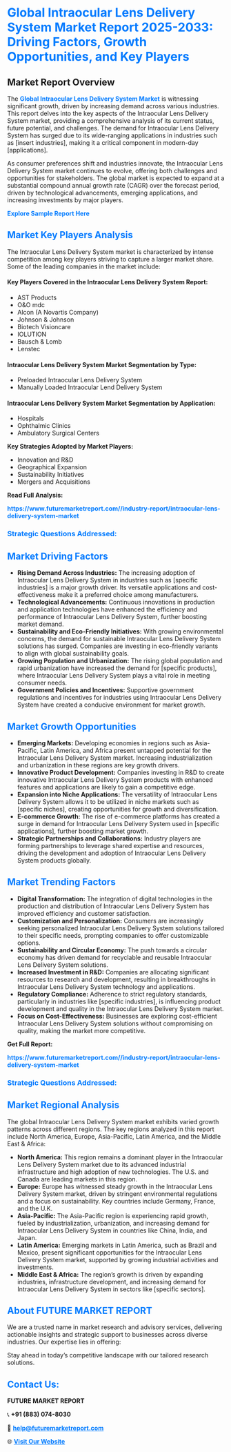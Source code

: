 <h1 style="color: #007BFF;">Global Intraocular Lens Delivery System Market Report 2025-2033: Driving Factors, Growth Opportunities, and Key Players</h1>

<section id="overview">
<h2>Market Report Overview</h2>
<p>The <a href="https://www.futuremarketreport.com//industry-report/intraocular-lens-delivery-system-market" style="color: #007BFF; text-decoration: none;"><strong>Global Intraocular Lens Delivery System Market</strong></a> is witnessing significant growth, driven by increasing demand across various industries. This report delves into the key aspects of the Intraocular Lens Delivery System market, providing a comprehensive analysis of its current status, future potential, and challenges. The demand for Intraocular Lens Delivery System has surged due to its wide-ranging applications in industries such as [insert industries], making it a critical component in modern-day [applications].</p>
<p>As consumer preferences shift and industries innovate, the Intraocular Lens Delivery System market continues to evolve, offering both challenges and opportunities for stakeholders. The global market is expected to expand at a substantial compound annual growth rate (CAGR) over the forecast period, driven by technological advancements, emerging applications, and increasing investments by major players.</p>
</section>

<section id="overview">
<p><a href="https://www.futuremarketreport.com//request-sample/reportId=46609" style="color: #007BFF; text-decoration: none;"><strong>Explore Sample Report Here</strong></a></p>
</section>

<section id="key-players">
<h2 style="color: #007BFF;">Market Key Players Analysis</h2>
<p>The Intraocular Lens Delivery System market is characterized by intense competition among key players striving to capture a larger market share. Some of the leading companies in the market include:</p>
<h4>Key Players Covered in the Intraocular Lens Delivery System Report:</h4>
<ul><li>AST Products</li><li>O&amp;O mdc</li><li>Alcon (A Novartis Company)</li><li>Johnson &amp; Johnson</li><li>Biotech Visioncare</li><li>IOLUTION</li><li>Bausch &amp; Lomb</li><li>Lenstec</li></ul>
<h4>Intraocular Lens Delivery System Market Segmentation by Type:</h4>
<ul><li>Preloaded Intraocular Lens Delivery System</li><li>Manually Loaded Intraocular Lend Delivery System</li></ul>

<h4>Intraocular Lens Delivery System Market Segmentation by Application:</h4>
<ul><li>Hospitals</li><li>Ophthalmic Clinics</li><li>Ambulatory Surgical Centers</li></ul>
<p><strong>Key Strategies Adopted by Market Players:</strong></p>
<ul>
<li>Innovation and R&D</li>
<li>Geographical Expansion</li>
<li>Sustainability Initiatives</li>
<li>Mergers and Acquisitions</li>
</ul>
</section>

<section>
<p><strong>Read Full Analysis: </strong></p><a href="https://www.futuremarketreport.com//industry-report/intraocular-lens-delivery-system-market" style="color: #007BFF; text-decoration: none;"><strong>https://www.futuremarketreport.com//industry-report/intraocular-lens-delivery-system-market</strong></a>
<h3 style="color: #007BFF;">Strategic Questions Addressed:</h3>
</section>

<section id="driving-factors">
<h2 style="color: #007BFF;">Market Driving Factors</h2>
<ul>
<li><strong>Rising Demand Across Industries:</strong> The increasing adoption of Intraocular Lens Delivery System in industries such as [specific industries] is a major growth driver. Its versatile applications and cost-effectiveness make it a preferred choice among manufacturers.</li>
<li><strong>Technological Advancements:</strong> Continuous innovations in production and application technologies have enhanced the efficiency and performance of Intraocular Lens Delivery System, further boosting market demand.</li>
<li><strong>Sustainability and Eco-Friendly Initiatives:</strong> With growing environmental concerns, the demand for sustainable Intraocular Lens Delivery System solutions has surged. Companies are investing in eco-friendly variants to align with global sustainability goals.</li>
<li><strong>Growing Population and Urbanization:</strong> The rising global population and rapid urbanization have increased the demand for [specific products], where Intraocular Lens Delivery System plays a vital role in meeting consumer needs.</li>
<li><strong>Government Policies and Incentives:</strong> Supportive government regulations and incentives for industries using Intraocular Lens Delivery System have created a conducive environment for market growth.</li>
</ul>
</section>

<section id="growth-opportunities">
<h2 style="color: #007BFF;">Market Growth Opportunities</h2>
<ul>
<li><strong>Emerging Markets:</strong> Developing economies in regions such as Asia-Pacific, Latin America, and Africa present untapped potential for the Intraocular Lens Delivery System market. Increasing industrialization and urbanization in these regions are key growth drivers.</li>
<li><strong>Innovative Product Development:</strong> Companies investing in R&D to create innovative Intraocular Lens Delivery System products with enhanced features and applications are likely to gain a competitive edge.</li>
<li><strong>Expansion into Niche Applications:</strong> The versatility of Intraocular Lens Delivery System allows it to be utilized in niche markets such as [specific niches], creating opportunities for growth and diversification.</li>
<li><strong>E-commerce Growth:</strong> The rise of e-commerce platforms has created a surge in demand for Intraocular Lens Delivery System used in [specific applications], further boosting market growth.</li>
<li><strong>Strategic Partnerships and Collaborations:</strong> Industry players are forming partnerships to leverage shared expertise and resources, driving the development and adoption of Intraocular Lens Delivery System products globally.</li>
</ul>
</section>

<section id="trending-factors">
<h2 style="color: #007BFF;">Market Trending Factors</h2>
<ul>
<li><strong>Digital Transformation:</strong> The integration of digital technologies in the production and distribution of Intraocular Lens Delivery System has improved efficiency and customer satisfaction.</li>
<li><strong>Customization and Personalization:</strong> Consumers are increasingly seeking personalized Intraocular Lens Delivery System solutions tailored to their specific needs, prompting companies to offer customizable options.</li>
<li><strong>Sustainability and Circular Economy:</strong> The push towards a circular economy has driven demand for recyclable and reusable Intraocular Lens Delivery System solutions.</li>
<li><strong>Increased Investment in R&D:</strong> Companies are allocating significant resources to research and development, resulting in breakthroughs in Intraocular Lens Delivery System technology and applications.</li>
<li><strong>Regulatory Compliance:</strong> Adherence to strict regulatory standards, particularly in industries like [specific industries], is influencing product development and quality in the Intraocular Lens Delivery System market.</li>
<li><strong>Focus on Cost-Effectiveness:</strong> Businesses are exploring cost-efficient Intraocular Lens Delivery System solutions without compromising on quality, making the market more competitive.</li>
</ul>
</section>

<section>
<p><strong>Get Full Report: </strong></p><a href="https://www.futuremarketreport.com//industry-report/intraocular-lens-delivery-system-market" style="color: #007BFF; text-decoration: none;"><strong>https://www.futuremarketreport.com//industry-report/intraocular-lens-delivery-system-market</strong></a>
<h3 style="color: #007BFF;">Strategic Questions Addressed:</h3>
</section>


<section id="regional-analysis">
<h2 style="color: #007BFF;">Market Regional Analysis</h2>
<p>The global Intraocular Lens Delivery System market exhibits varied growth patterns across different regions. The key regions analyzed in this report include North America, Europe, Asia-Pacific, Latin America, and the Middle East & Africa:</p>
<ul>
<li><strong>North America:</strong> This region remains a dominant player in the Intraocular Lens Delivery System market due to its advanced industrial infrastructure and high adoption of new technologies. The U.S. and Canada are leading markets in this region.</li>
<li><strong>Europe:</strong> Europe has witnessed steady growth in the Intraocular Lens Delivery System market, driven by stringent environmental regulations and a focus on sustainability. Key countries include Germany, France, and the U.K.</li>
<li><strong>Asia-Pacific:</strong> The Asia-Pacific region is experiencing rapid growth, fueled by industrialization, urbanization, and increasing demand for Intraocular Lens Delivery System in countries like China, India, and Japan.</li>
<li><strong>Latin America:</strong> Emerging markets in Latin America, such as Brazil and Mexico, present significant opportunities for the Intraocular Lens Delivery System market, supported by growing industrial activities and investments.</li>
<li><strong>Middle East & Africa:</strong> The region’s growth is driven by expanding industries, infrastructure development, and increasing demand for Intraocular Lens Delivery System in sectors like [specific sectors].</li>
</ul>
</section>

<footer>
<h2 style="color: #007BFF;">About FUTURE MARKET REPORT</h2>
<p>We are a trusted name in market research and advisory services, delivering actionable insights and strategic support to businesses across diverse industries. Our expertise lies in offering:</p>

<p>Stay ahead in today’s competitive landscape with our tailored research solutions.</p>

<h2 style="color: #007BFF;">Contact Us:</h2>
<p><strong>FUTURE MARKET REPORT</strong></p>
<p>📞 <strong>+91 (883) 074-8030</strong></p>
<p>📧 <strong><a href="mailto:help@futuremarketreport.com" style="color: #007BFF;">help@futuremarketreport.com</a></strong></p>
<p>🌐 <strong><a href="https://www.futuremarketreport.com/" style="color: #007BFF;">Visit Our Website</a></strong></p>
</footer>